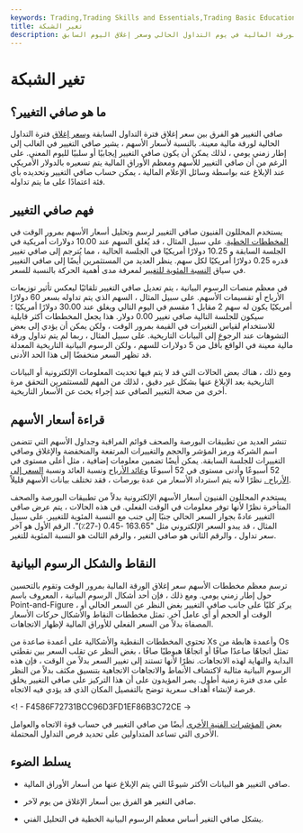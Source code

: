 ```yaml
---
keywords: Trading,Trading Skills and Essentials,Trading Basic Education,Trading Skills
title: تغير الشبكة
description: صافي التغيير هو الفرق بين سعر إغلاق الورقة المالية في يوم التداول الحالي وسعر إغلاق اليوم السابق.
---
```


# تغير الشبكة
## ما هو صافي التغيير؟

صافي التغيير هو الفرق بين سعر إغلاق فترة التداول السابقة [وسعر إغلاق](/closingprice) فترة التداول الحالية لورقة مالية معينة. بالنسبة لأسعار الأسهم ، يشير صافي التغيير في الغالب إلى إطار زمني يومي ، لذلك يمكن أن يكون صافي التغيير إيجابيًا أو سلبيًا لليوم المعني. على الرغم من أن صافي التغيير للأسهم ومعظم الأوراق المالية يتم تسعيره بالدولار الأمريكي عند الإبلاغ عنه بواسطة وسائل الإعلام المالية ، يمكن حساب صافي التغيير وتحديده بأي فئة اعتمادًا على ما يتم تداوله.

## فهم صافي التغيير

يستخدم المحللون الفنيون صافي التغيير لرسم وتحليل أسعار الأسهم بمرور الوقت في [المخططات الخطية](/linechart). على سبيل المثال ، قد يُغلق السهم عند 10.00 دولارات أمريكية في الجلسة السابقة و 10.25 دولارًا أمريكيًا في الجلسة الحالية ، مما يُترجم إلى صافي تغيير قدره 0.25 دولارًا أمريكيًا لكل سهم. ينظر العديد من المستثمرين أيضًا إلى صافي التغيير في سياق [النسبة المئوية للتغيير](/percentage-change) لمعرفة مدى أهمية الحركة بالنسبة للسعر.

في معظم منصات الرسوم البيانية ، يتم تعديل صافي التغيير تلقائيًا ليعكس تأثير توزيعات الأرباح أو تقسيمات الأسهم. على سبيل المثال ، السهم الذي يتم تداوله بسعر 60 دولارًا أمريكيًا يكون له سهم 2 مقابل 1 مقسم في اليوم التالي ويغلق عند 30.00 دولارًا أمريكيًا ؛ سيكون للجلسة التالية صافي تغيير 0.00 دولار. هذا يجعل المخططات أكثر قابلية للاستخدام لقياس التغيرات في القيمة بمرور الوقت ، ولكن يمكن أن يؤدي إلى بعض التشوهات عند الرجوع إلى البيانات التاريخية. على سبيل المثال ، ربما لم يتم تداول ورقة مالية معينة في الواقع بأقل من 5 دولارات للسهم ، ولكن الرسوم البيانية التاريخية المعدلة قد تظهر السعر منخفضًا إلى هذا الحد الأدنى.

ومع ذلك ، هناك بعض الحالات التي قد لا يتم فيها تحديث المعلومات الإلكترونية أو البيانات التاريخية بعد الإبلاغ عنها بشكل غير دقيق ، لذلك من المهم للمستثمرين التحقق مرة أخرى من صحة التغيير الصافي عند إجراء بحث عن الأسعار التاريخية.

## قراءة أسعار الأسهم

تنشر العديد من تطبيقات البورصة والصحف قوائم المراقبة وجداول الأسهم التي تتضمن اسم الشركة ورمز المؤشر والحجم والتغييرات المرتفعة والمنخفضة والإغلاق وصافي التغييرات للجلسة السابقة. يمكن أيضًا تضمين معلومات إضافية ، مثل أعلى مستوى في 52 أسبوعًا وأدنى مستوى في 52 أسبوعًا [وعائد الأرباح](/dividendyield) ونسبة العائد ونسبة [السعر إلى الأرباح .](/price-earningsratio) نظرًا لأنه يتم استرداد الأسعار من عدة بورصات ، فقد تختلف بيانات الأسهم قليلاً.

يستخدم المحللون الفنيون أسعار الأسهم الإلكترونية بدلاً من تطبيقات البورصة والصحف المتأخرة نظرًا لأنها توفر معلومات في الوقت الفعلي. في هذه الحالات ، يتم عرض صافي التغيير عادةً بجوار السعر الحالي جنبًا إلى جنب مع النسبة المئوية للتغيير. على سبيل المثال ، قد يبدو السعر الإلكتروني مثل "163.65 -0.45 (-27٪)". الرقم الأول هو آخر سعر تداول ، والرقم الثاني هو صافي التغير ، والرقم الثالث هو النسبة المئوية للتغير.

## النقاط والشكل الرسوم البيانية

ترسم معظم مخططات الأسهم سعر إغلاق الورقة المالية بمرور الوقت وتقوم بالتحسين حول إطار زمني يومي. ومع ذلك ، فإن أحد أشكال الرسوم البيانية ، المعروف باسم Point-and-Figure ، يركز كليًا على جانب صافي التغيير بغض النظر عن السعر الحالي أو الوقت أو الحجم أو أي عامل آخر. تمثل مخططات النقاط والأشكال حركات الأسعار المصفاة بدلاً من السعر الفعلي للأوراق المالية لإظهار الاتجاهات.

تحتوي المخططات النقطية والأشكالية على أعمدة صاعدة من Xs وأعمدة هابطة من Os تمثل اتجاهًا صاعدًا صافًا أو اتجاهًا هبوطيًا صافًا ، بغض النظر عن تقلب السعر بين نقطتي البداية والنهاية لهذه الاتجاهات. نظرًا لأنها تستند إلى تغيير السعر بدلاً من الوقت ، فإن هذه الرسوم البيانية مثالية لاكتشاف الأنماط والاتجاهات الاتجاهية بتنسيق مكثف بدلاً من النظر على مدى فترة زمنية أطول. يصر المؤيدون على أن هذا التركيز على صافي التغيير يخلق فرصة لإنشاء أهداف سعرية توضح بالتفصيل المكان الذي قد يؤدي فيه الاتجاه.

<! - F4586F72731BCC96D3FD1EF86B3C72CE ->

بعض [المؤشرات الفنية الأخرى](/technicalindicator) أيضًا من صافي التغيير في حساب قوة الاتجاه والعوامل الأخرى التي تساعد المتداولين على تحديد فرص التداول المحتملة.

## يسلط الضوء

- صافي التغيير هو البيانات الأكثر شيوعًا التي يتم الإبلاغ عنها من أسعار الأوراق المالية.

- صافي التغير هو الفرق بين أسعار الإغلاق من يوم لآخر.

- يشكل صافي التغير أساس معظم الرسوم البيانية الخطية في التحليل الفني.

